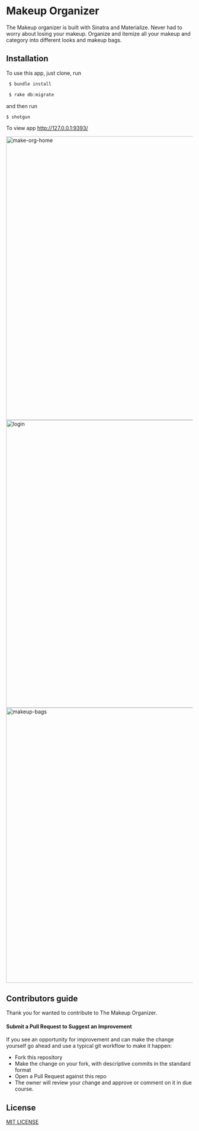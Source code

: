 # Makeup Organizer

The Makeup organizer is built with Sinatra and Materialize. 
Never had to worry about losing your makeup. Organize and itemize all your makeup and category into different looks and makeup bags. 

## Installation
To use this app, just clone, run
```sh
 $ bundle install
 ```

```sh
 $ rake db:migrate
 ```
 and then run
 ```sh
 $ shotgun
 ```
 
 To view app http://127.0.0.1:9393/
 
<img width="764" alt="make-org-home" src="https://user-images.githubusercontent.com/10580157/29853845-108efa30-8cf7-11e7-9ccf-4aea4982310b.png">

<img width="775" alt="login" src="https://user-images.githubusercontent.com/10580157/29853850-1675acfa-8cf7-11e7-9ea6-53f99f594950.png">


<img width="741" alt="makeup-bags" src="https://user-images.githubusercontent.com/10580157/29853853-1b966314-8cf7-11e7-924a-f01c815be1fa.png">





## Contributors guide
Thank you for wanted to contribute to The Makeup Organizer.


#### Submit a Pull Request to Suggest an Improvement
If you see an opportunity for improvement and can make the change yourself go ahead and use a typical git workflow to make it happen:

  - Fork this repository
  - Make the change on your fork, with descriptive commits in the standard format
  - Open a Pull Request against this repo
  - The owner will review your change and approve or comment on it in due course.

## License
[MIT LICENSE]


[MIT LICENSE]: <https://opensource.org/licenses/MIT>
